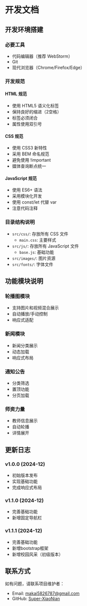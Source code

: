# 开发文档

## 开发环境搭建

### 必要工具
- 代码编辑器（推荐 WebStorm）
- Git
- 现代浏览器（Chrome/Firefox/Edge）

### 开发规范

#### HTML 规范
- 使用 HTML5 语义化标签
- 保持良好的缩进（2空格）
- 标签必须闭合
- 属性使用双引号

#### CSS 规范
- 使用 CSS3 新特性
- 采用 BEM 命名规范
- 避免使用 !important
- 媒体查询断点统一

#### JavaScript 规范
- 使用 ES6+ 语法
- 采用模块化开发
- 使用 const/let 代替 var
- 注意代码注释

### 目录结构说明
- `src/css/`: 存放所有 CSS 文件
  - `main.css`: 主要样式
- `src/js/`: 存放所有 JavaScript 文件
  - `base.js`: 基础功能
- `src/images/`: 图片资源
- `src/fonts/`: 字体文件

## 功能模块说明

### 轮播图模块
- 支持图片和视频混合展示
- 自动播放/手动控制
- 响应式适配

### 新闻模块
- 新闻分类展示
- 动态加载
- 响应式布局

### 通知公告
- 分类筛选
- 置顶功能
- 分页加载

### 师资力量
- 教师信息展示
- 自动轮播
- 详情展开

## 更新日志
### v1.0.0 (2024-12)
- 初始版本发布
- 实现基础功能
- 完成响应式布局

### v1.1.0 (2024-12)
- 完善基础功能
- 新增固定导航栏

### v1.1.1 (2024-12)

  - 完善基础功能
  - 新增bootstrap框架
  - 新增校园风采（初级版本）

## 联系方式
如有问题，请联系项目维护者：
- Email: makai5826787@gmail.com
- GitHub: [Super-XiaoNian](https://github.com/Super-XiaoNian)
